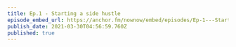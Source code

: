 ```yaml
---
title: Ep.1 - Starting a side hustle
episode_embed_url: https://anchor.fm/nownow/embed/episodes/Ep-1---Starting-a-side-hustle-etqpiv
publish_date: 2021-03-30T04:56:59.760Z
published: true
---
```

